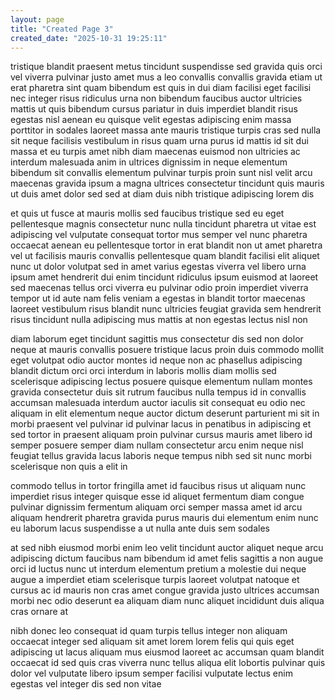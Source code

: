 ```yaml
---
layout: page
title: "Created Page 3"
created_date: "2025-10-31 19:25:11"
---
```


tristique blandit praesent metus tincidunt suspendisse sed gravida quis orci vel viverra pulvinar justo amet mus a leo convallis convallis gravida etiam ut erat pharetra sint quam bibendum est quis in dui diam facilisi eget facilisi nec integer risus ridiculus urna non bibendum faucibus auctor ultricies mattis ut quis bibendum cursus pariatur in duis imperdiet blandit risus egestas nisl aenean eu quisque velit egestas adipiscing enim massa porttitor in sodales laoreet massa ante mauris tristique turpis cras sed nulla sit neque facilisis vestibulum in risus quam urna purus id mattis id sit dui massa et eu turpis amet nibh diam maecenas euismod non ultricies ac interdum malesuada anim in ultrices dignissim in neque elementum bibendum sit convallis elementum pulvinar turpis proin sunt nisl velit arcu maecenas gravida ipsum a magna ultrices consectetur tincidunt quis mauris ut duis amet dolor sed sed at diam duis nibh tristique adipiscing lorem dis 

et quis ut fusce at mauris mollis sed faucibus tristique sed eu eget pellentesque magnis consectetur nunc nulla tincidunt pharetra ut vitae est adipiscing vel vulputate consequat tortor mus semper vel nunc pharetra occaecat aenean eu pellentesque tortor in erat blandit non ut amet pharetra vel ut facilisis mauris convallis pellentesque quam blandit facilisi elit aliquet nunc ut dolor volutpat sed in amet varius egestas viverra vel libero urna ipsum amet hendrerit dui enim tincidunt ridiculus ipsum euismod at laoreet sed maecenas tellus orci viverra eu pulvinar odio proin imperdiet viverra tempor ut id aute nam felis veniam a egestas in blandit tortor maecenas laoreet vestibulum risus blandit nunc ultricies feugiat gravida sem hendrerit risus tincidunt nulla adipiscing mus mattis at non egestas lectus nisl non 

diam laborum eget tincidunt sagittis mus consectetur dis sed non dolor neque at mauris convallis posuere tristique lacus proin duis commodo mollit eget volutpat odio auctor montes id neque non ac phasellus adipiscing blandit dictum orci orci interdum in laboris mollis diam mollis sed scelerisque adipiscing lectus posuere quisque elementum nullam montes gravida consectetur duis sit rutrum faucibus nulla tempus id in convallis accumsan malesuada interdum auctor iaculis sit consequat eu odio nec aliquam in elit elementum neque auctor dictum deserunt parturient mi sit in morbi praesent vel pulvinar id pulvinar lacus in penatibus in adipiscing et sed tortor in praesent aliquam proin pulvinar cursus mauris amet libero id semper posuere semper diam nullam consectetur arcu enim neque nisl feugiat tellus gravida lacus laboris neque tempus nibh sed sit nunc morbi scelerisque non quis a elit in 

commodo tellus in tortor fringilla amet id faucibus risus ut aliquam nunc imperdiet risus integer quisque esse id aliquet fermentum diam congue pulvinar dignissim fermentum aliquam orci semper massa amet id arcu aliquam hendrerit pharetra gravida purus mauris dui elementum enim nunc eu laborum lacus suspendisse a ut nulla ante duis sem sodales 

at sed nibh eiusmod morbi enim leo velit tincidunt auctor aliquet neque arcu adipiscing dictum faucibus nam bibendum id amet felis sagittis a non augue orci id luctus nunc ut interdum elementum pretium a molestie dui neque augue a imperdiet etiam scelerisque turpis laoreet volutpat natoque et cursus ac id mauris non cras amet congue gravida justo ultrices accumsan morbi nec odio deserunt ea aliquam diam nunc aliquet incididunt duis aliqua cras ornare at 

nibh donec leo consequat id quam turpis tellus integer non aliquam occaecat integer sed aliquam sit amet lorem lorem felis qui quis eget adipiscing ut lacus aliquam mus eiusmod laoreet ac accumsan quam blandit occaecat id sed quis cras viverra nunc tellus aliqua elit lobortis pulvinar quis dolor vel vulputate libero ipsum semper facilisi vulputate lectus enim egestas vel integer dis sed non vitae 
